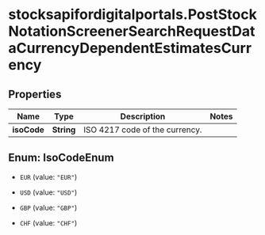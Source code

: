 # stocksapifordigitalportals.PostStockNotationScreenerSearchRequestDataCurrencyDependentEstimatesCurrency

## Properties

Name | Type | Description | Notes
------------ | ------------- | ------------- | -------------
**isoCode** | **String** | ISO 4217 code of the currency. | 



## Enum: IsoCodeEnum


* `EUR` (value: `"EUR"`)

* `USD` (value: `"USD"`)

* `GBP` (value: `"GBP"`)

* `CHF` (value: `"CHF"`)





